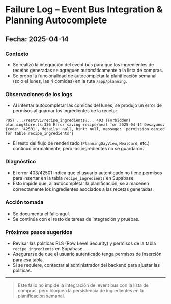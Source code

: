 # Failure Log – Event Bus Integration & Planning Autocomplete

## Fecha: 2025-04-14

### Contexto
- Se realizó la integración del event bus para que los ingredientes de recetas generadas se agreguen automáticamente a la lista de compras.
- Se probó la funcionalidad de autocompletar la planificación semanal (solo el lunes, las 4 comidas) en la ruta `/app/planning`.

### Observaciones de los logs
- Al intentar autocompletar las comidas del lunes, se produjo un error de permisos al guardar los ingredientes de la receta:

```
POST .../rest/v1/recipe_ingredients?... 403 (Forbidden)
planningStore.ts:336 Error saving recipe/meal for 2025-04-14 Desayuno: {code: '42501', details: null, hint: null, message: 'permission denied for table recipe_ingredients'}
```

- El resto del flujo de renderizado (`PlanningDayView`, `MealCard`, etc.) continuó normalmente, pero los ingredientes no se guardaron.

### Diagnóstico
- El error 403/42501 indica que el usuario autenticado no tiene permisos para insertar en la tabla `recipe_ingredients` en Supabase.
- Esto impide que, al autocompletar la planificación, se almacenen correctamente los ingredientes asociados a las recetas generadas.

### Acción tomada
- Se documenta el fallo aquí.
- Se continúa con el resto de tareas de integración y pruebas.

### Próximos pasos sugeridos
- Revisar las políticas RLS (Row Level Security) y permisos de la tabla `recipe_ingredients` en Supabase.
- Asegurarse de que el usuario autenticado tenga permisos de inserción para esa tabla.
- Si se requiere, contactar al administrador del backend para ajustar las políticas.

---

> Este fallo no impide la integración del event bus con la lista de compras, pero bloquea la persistencia de ingredientes en la planificación semanal.
